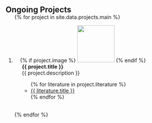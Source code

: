 <h2 id="projects" style="margin: 2px 0px -15px;">Ongoing Projects</h2>

<div class="projects">
<ol class="project-list">

{% for project in site.data.projects.main %}

<li>
<div class="project-row">
  <div class="col-sm-3 project-image" style="position: relative;padding-right: 15px;padding-left: 15px;">
    {% if project.image %} 
    <img src="{{ project.image }}" class="teaser img-fluid z-depth-1" style="width: 100;height=40%;">
    {% endif %}
  </div>
  <div class="col-sm-9 project-details" style="position: relative;padding-right: 15px;padding-left: 20px;">
      <div class="project-title"><strong>{{ project.title }}</strong></div>
      <div class="project-description">{{ project.description }}</div>
      <div class="project-literature">
        <ul class="literature-list">
          {% for literature in project.literature %}
            <li><a href="{{ literature.link }}" target="_blank">{{ literature.title }}</a></li>
          {% endfor %}
        </ul>
      </div>
  </div>
</div>
</li>

<br>

{% endfor %}

</ol>
</div>

